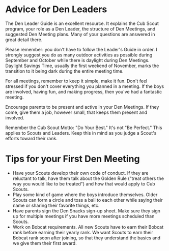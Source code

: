 # Advice for Den Leaders
The Den Leader Guide is an excellent resource. It explains the Cub Scout program, your role as a Den Leader, the structure of Den Meetings, and suggested Den Meeting plans. Many of your questions are answered in great detail there.

Please remember: you don't have to follow the Leader's Guide in order. I strongly suggest you do as many outdoor activities as possible during September and October while there is daylight during Den Meetings. Daylight Savings Time, usually the first weekend of November, marks the transition to it being dark during the entire meeting time.

For all meetings, remember to keep it simple, make it fun. Don't feel stressed if you don't cover everything you planned in a meeting. If the boys are involved, having fun, and making progress, then you've had a fantastic meeting.

Encourage parents to be present and active in your Den Meetings. If they come, give them a job, however small, that keeps them present and involved.

Remember the Cub Scout Motto: "Do Your Best." It's not "Be Perfect." This applies to Scouts and Leaders. Keep this in mind as you judge a Scout's efforts toward their rank.

# Tips for your First Den Meeting
- Have your Scouts develop their own code of conduct. If they are reluctant to talk, have them talk about the Golden Rule ("treat others the way you would like to be treated") and how that would apply to Cub Scouts.
- Play some kind of game where the boys introduce themselves. Older Scouts can form a circle and toss a ball to each other while saying their name or sharing their favorite things, etc.
- Have parents sign the Den Snacks sign-up sheet. Make sure they sign up for multiple meetings if you have more meetings scheduled than Scouts.
- Work on Bobcat requirements. All new Scouts have to earn their Bobcat rank before earning their yearly rank. We want Scouts to earn their Bobcat rank soon after joining, so that they understand the basics and we give them their first award.
